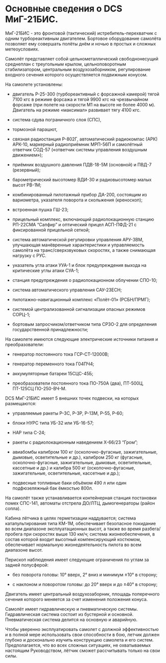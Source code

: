# Основные сведения о DCS МиГ-21БИС.

МиГ-21БИС - это фронтовой (тактический) истребитель-перехватчик с одним
турбореактивным двигателем. Бортовое оборудование самолёта позволяет ему совершать
полёты днём и ночью в простых и сложных метеоусловиях.

Самолёт представляет собой цельнометаллический свободнонесущий среднеплан с
треугольным крылом, цельноповоротным стабилизатором, центральным воздухозаборником,
регулирование входного сечения которого осуществляется подвижным конусом.

На самолете установлены:

- двигатель Р-25-300 (турбореактивный с форсажной камерой) тягой 7100 кгс в режиме
форсажа и тягой 9900 кгс на чрезвычайном форсаже (при полете на скорости М1 на высоте не
более 4000 м). Двигатель на режиме «максимал» развивает тягу 4100 кгс.

- система сдува пограничного слоя (СПС),

- тормозной парашют,

- связная радиостанция Р-802Г, автоматический радиокомпас (АРК) АРК-10, маркерный
радиоприёмник МРП-56П и самолётный ответчик СОД-57 («ответчик системы управления
воздушным движением»);

- приёмник воздушного давления ПДВ-18-5M (основной) и ПВД-7 (резервный);

- барометрический высотомер ВДИ-30 и радиовысотомер малых высот РВ-1М;

- комбинированный пилотажный прибор ДА-200, состоящим из вариометра, указателя
поворота и скольжения (креноскоп);

- встроенная пушка ГШ-23;

- прицельный комплекс, включающий радиолокационную станцию РП-22СМА “Сапфир” и
оптический прицел АСП-ПФД-21 с фиксированной прицельной сеткой;

- система автоматической регулировки управления АРУ-3ВМ, улучшающая манёвренные
характеристики и управляемость самолёта на транс/сверхзвуковых скоростях, а также
снимающая нагрузку с РУС.

- указатель угла атаки УУА-1 и блок предупреждения выхода на критические углы атаки
СУА-1;

- станция предупреждения о радиолокационном облучении СПО-10;

- система автоматического управления САУ-23ЕСН;

- пилотажно-навигационный комплекс «Полёт-01» (РСБН/ПРМГ);

- системой централизованной сигнализации опасных режимов СОРЦ-1;

- бортовым запросчиком/ответчиком типа СРЗО-2 для определения государственной
принадлежности;

На самолете имеются следующие электрические источники питания и преобразователи:

- генератор постоянного тока ГСР-СТ-12000В;

- генератор переменного тока Г04ПЧ4;

- аккумуляторные батареи 15СЦС-45Б;

- преобразователи постоянного тока ПО-750A (два), ПТ-500Ц, ПТ-125CЦ ПО-250-ВЧ-М.

DCS МиГ-21БИС имеет 5 внешних точек подвески, на которых размещаются:

- управляемые ракеты Р-3С, Р-3Р, Р-13M, Р-55, Р-60;

- блоки НУРС типа УБ-32 или УБ-16-57;

- НАР типа С-24;

- ракеты с радиолокационным наведением Х-66/23 “Гром”;

- авиабомбы калибром 100 кг (осколочно-фугасные, зажигательные, дымовые, осветительные
и др.), калибром 250 кг (фугасные, осколочно-фугасные, зажигательные, дымовые,
осветительные, кассетные и др.) и калибра 500 кг (осколочно-фугасные, зажигательные,
осветительные, кассетные и др.);

- подвесные топливные баки объёмом 490 л или один подфюзеляжный бак ёмкостью 800л.

На самолёт также устанавливается контейнерная станция постановки помех СПС-141,
автоматы отстрела ДО/ЛТЦ, дымогенераторы (район сопла).

Кабина лётчика в целях герметизации наддувается; система катапультирования типа КМ-1М,
обеспечивает безопасное покидание во всем диапазоне эксплуатационных высот, а также во
время разбега/пробега при скоростях выше 130 км/ч; система жизнеобеспечения, в состав
которой входит высотный компенсирующий костюмом, обеспечивает нормальную
жизнедеятельность пилота во всем диапазоне высот.

Перископ наблюдения имеет следующие ограничения по углам за задней полусферой:

- без поворота головы: 10° вверх, 2° вниз и минимум ±10° в сторону;

- с наклоном и поворотом головы: до 20° вверх и до ±40° в сторону;

Двигатель имеет центральный воздухозаборник, площадь поперечного сечения которого
меняется за счет изменения положения конуса.

Самолёт имеет гидравлическую и пневматическую системы. Гидравлическая система состоит
из бустерной и основной. Пневматическая система делится на основную и аварийную.

Чтобы уверенно эксплуатировать самолет с должной эффективностью и в полной мере
использовать свои способности в бою, летчик должен глубоко и досконально изучить
конструкцию самолета и его систем. Предполагается, что во всех сложных ситуациях, не
охватываемых настоящим Руководством, лётчик сможет рассчитывать только на свои
силы.

